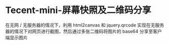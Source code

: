 # Tecent-mini-屏幕快照及二维码分享
在无网 / 无服务器的情况下，利用 html2canvas 和 jquery.qrcode 实现在无服务器的情况下对网页进行截图，然后通过多张二维码将图片的 base64 分享至客户端显示图片
